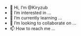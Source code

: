 - 👋 Hi, I’m @Kiryzub
- 👀 I’m interested in ...
- 🌱 I’m currently learning ...
- 💞️ I’m looking to collaborate on ...
- 📫 How to reach me ...

<!---
Kiryzub/Kiryzub is a ✨ special ✨ repository because its `README.md` (this file) appears on your GitHub profile.
You can click the Preview link to take a look at your changes.
--->
